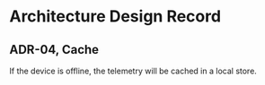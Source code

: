 # Architecture Design Record
## ADR-04, Cache

If the device is offline, the telemetry will be cached in a local store.